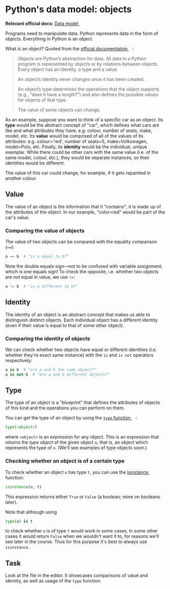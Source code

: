 # Python's data model: objects
**Relevant official docs:** [Data model <img height="12" style="display: inline" src="https://raw.githubusercontent.com/webartifex/intro-to-python/master/static/link_to_py.png">](https://docs.python.org/3/reference/datamodel.html)  

Programs need to manipulate data. Python represents data in the form of objects.
Everything in Python is an object.

What is an object? Quoted from the [official documentation <img height="12" style="display: inline" src="https://raw.githubusercontent.com/webartifex/intro-to-python/master/static/link_to_py.png">](https://docs.python.org/3/reference/datamodel.html#objects-values-and-types):
> Objects are Python’s abstraction for data. All data in a Python program is represented by
> objects or by relations between objects. Every object has an identity, a type and a value.
>
> An object’s identity never changes once it has been created.
>
> An object’s type determines the operations that the object supports (e.g., “does it have a
> length?”) and also defines the possible values for objects of that type.
>
> The value of some objects can change.

As an example, suppose you want to think of a specific car as an object. Its **type** would be
the abstract concept of "car", which defines what cars are like and what attributes they have, e.g.
colour, number of seats, make, model, etc. Its **value** would be comprised of all of the values of
its attributes: e.g. colour='red', number of seats=5, make=Volkswagen, model=Polo, etc.
Finally, its **identity** would be the individual, unique exemplar. While there could be other cars
with the same value (i.e. of the same model, colour, etc.), they would be separate instances, so
their identities would be different.

The value of this car could change, for example, if it gets repainted in another colour.


## Value

The value of an object is the information that it "contains"; it is made up of the attributes of
the object. In our example, "color=red" would be part of the car's value.

### Comparing the value of objects

The value of two objects can be compared with the equality comparison (`==`):
```python
a == b  # "is a equal to b?"
```
Note the double equals sign—not to be confused with variable assignment, which is one equals sign!
To check the opposite, i.e. whether two objects are *not* equal in value, we use `!=`:
```python
a != b  # "is a different to b?"
```

## Identity

The identity of an object is an abstract concept that makes us able to distinguish distinct
objects. Each individual object has a different identity (even if their value is 
equal to that of some other object). 

### Comparing the identity of objects

We can check whether two objects have equal or different identities (i.e. whether they're exact
same instance) with the `is` and `is not` operators respectively:
```python
a is b  # "are a and b the same object?"
a is not b  # "are a and b different objects?"
```

## Type

The type of an object is a "blueprint" that defines the attributes of objects of this kind
and the operations you can perform on them.

You can get the type of an object by using the [`type` function <img height="12" style="display: inline" src="https://raw.githubusercontent.com/webartifex/intro-to-python/master/static/link_to_py.png">](https://docs.python.org/3/library/functions.html#type):
```python
type(<object>)
```
where `<object>` is an expression for any object. This is an expression that returns the *type object* of the given object `o`; that is, an object which represents the type of `o`. (We'll see examples of type objects soon.) 

### Checking whether an object is of a certain type

To check whether an object `o` has type `t`, you can use the [isinstance <img height="12" style="display: inline" src="https://raw.githubusercontent.com/webartifex/intro-to-python/master/static/link_to_py.png">](https://docs.python.org/3/library/functions.html#isinstance) function:
```python
isinstance(o, t)
```
This expression returns either `True` or `False` (a boolean; more on booleans later).

Note that although using
```python
type(o) is t
```
to check whether `o` is of type `t` would work in some cases, in some other cases it would return `False` when we wouldn't want it to, for reasons we'll see later in the course. Thus for this purpose it's best to always use `isinstance`.


## Task

Look at the file in the editor. It showcases comparisons of value and identity, as well
as usage of the `type` function.


